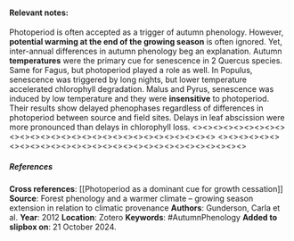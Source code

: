 #### **Relevant notes**:
Photoperiod is often accepted as a trigger of autumn phenology. However, **potential warming at the end of the growing season** is often ignored. 
Yet, inter-annual differences in autumn phenology beg an explanation. 
Autumn **temperatures** were the primary cue for senescence in 2 Quercus species. 
Same for Fagus, but photoperiod played a role as well.
In Populus, senescence was triggered by long nights, but lower temperature accelerated chlorophyll degradation. 
Malus and Pyrus, senescence was induced by low temperature and they were **insensitive** to photoperiod. 
Their results show delayed phenophases regardless of differences in photoperiod between source and field sites. Delays in leaf abscission were more pronounced than delays in chlorophyll loss.
<><><><><><><><><><><><><><><><><><><><><><><><><><><><><>
<><><><><><><><><><><><><><><><><><><><><><><><><><><><><>
##### References
**Cross references**: [[Photoperiod as a dominant cue for growth cessation]]
**Source**: Forest phenology and a warmer climate – growing season extension in relation to climatic provenance
**Authors**: Gunderson, Carla et al. 
**Year**: 2012
**Location**: Zotero
**Keywords**: #AutumnPhenology
**Added to slipbox on**: 21 October 2024. 

